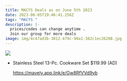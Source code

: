 ```yaml
---
title: MACYS Deals as on June 5th 2023
date: 2023-06-05T19:46:41.256Z
tags: "MACYS "
description: |-
  prices/codes can change anytime . 
  Join our group for more deals
image: img/4c47ad3b-3012-479c-90a1-382c1ec26288.jpg
---
```

![](blob:https://web.whatsapp.com/55f5e542-bcc5-439b-a0b8-958d79c48c7c)

* Stainless Steel 13-Pc. Cookware Set $119.99 (AD) 

  https://mavely.app.link/e/Gw8RfVVd9vb